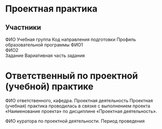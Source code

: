 # Проектная практика
## Участники
ФИО	Учебная группа	Код направления подготовки	Профиль образовательной программы
ФИО1			
ФИО2			
Задание
Вариативная часть задания
# Ответственный по проектной (учебной) практике
ФИО ответственного, кафедра.
Проектная деятельность
Проектная (учебная) практика проводилась в связке с выполнением проекта «Наименование проекта» по дисциплине «Проектная деятельность».

ФИО куратора по проектной деятельности.
Период проведения
				

